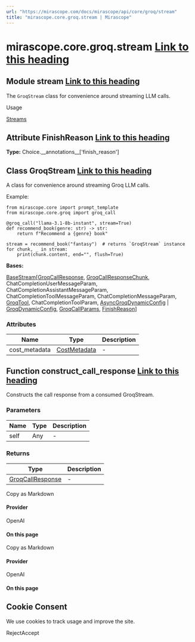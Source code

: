 ```yaml
---
url: "https://mirascope.com/docs/mirascope/api/core/groq/stream"
title: "mirascope.core.groq.stream | Mirascope"
---
```


# mirascope.core.groq.stream [Link to this heading](https://mirascope.com/docs/mirascope/api/core/groq/stream\#mirascope-core-groq-stream)

## Module stream [Link to this heading](https://mirascope.com/docs/mirascope/api/core/groq/stream\#stream)

The `GroqStream` class for convenience around streaming LLM calls.

Usage

[Streams](https://mirascope.com/docs/mirascope/learn/streams)

## Attribute FinishReason [Link to this heading](https://mirascope.com/docs/mirascope/api/core/groq/stream\#finishreason)

**Type:** Choice.\_\_annotations\_\_\['finish\_reason'\]

## Class GroqStream [Link to this heading](https://mirascope.com/docs/mirascope/api/core/groq/stream\#groqstream)

A class for convenience around streaming Groq LLM calls.

Example:

```
from mirascope.core import prompt_template
from mirascope.core.groq import groq_call

@groq_call("llama-3.1-8b-instant", stream=True)
def recommend_book(genre: str) -> str:
    return f"Recommend a {genre} book"

stream = recommend_book("fantasy")  # returns `GroqStream` instance
for chunk, _ in stream:
    print(chunk.content, end="", flush=True)
```

**Bases:**

[BaseStream](https://mirascope.com/docs/mirascope/api/core/base/stream#basestream)\[[GroqCallResponse](https://mirascope.com/docs/mirascope/api/core/groq/call_response#groqcallresponse), [GroqCallResponseChunk](https://mirascope.com/docs/mirascope/api/core/groq/call_response_chunk#groqcallresponsechunk), ChatCompletionUserMessageParam, ChatCompletionAssistantMessageParam, ChatCompletionToolMessageParam, ChatCompletionMessageParam, [GroqTool](https://mirascope.com/docs/mirascope/api/core/groq/tool#groqtool), ChatCompletionToolParam, [AsyncGroqDynamicConfig](https://mirascope.com/docs/mirascope/api/core/groq/dynamic_config#asyncgroqdynamicconfig) \| [GroqDynamicConfig](https://mirascope.com/docs/mirascope/api/core/groq/dynamic_config#groqdynamicconfig), [GroqCallParams](https://mirascope.com/docs/mirascope/api/core/groq/call_params#groqcallparams), [FinishReason](https://mirascope.com/docs/mirascope/api/core/openai/call_response_chunk#finishreason)\]

### Attributes

| Name | Type | Description |
| --- | --- | --- |
| cost\_metadata | [CostMetadata](https://mirascope.com/docs/mirascope/api/core/base/types#costmetadata) | - |

## Function construct\_call\_response [Link to this heading](https://mirascope.com/docs/mirascope/api/core/groq/stream\#construct-call-response)

Constructs the call response from a consumed GroqStream.

### Parameters

| Name | Type | Description |
| --- | --- | --- |
| self | Any | - |

### Returns

| Type | Description |
| --- | --- |
| [GroqCallResponse](https://mirascope.com/docs/mirascope/api/core/groq/call_response#groqcallresponse) | - |

Copy as Markdown

#### Provider

OpenAI

#### On this page

Copy as Markdown

#### Provider

OpenAI

#### On this page

## Cookie Consent

We use cookies to track usage and improve the site.

RejectAccept